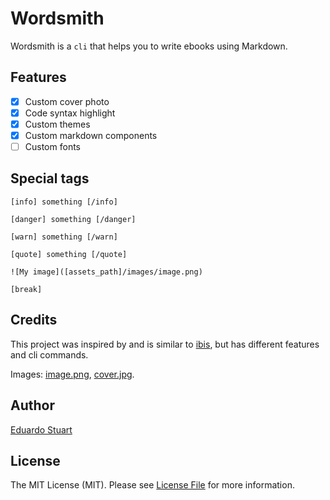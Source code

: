 # Wordsmith

Wordsmith is a `cli` that helps you to write ebooks using Markdown.

## Features

- [x] Custom cover photo
- [x] Code syntax highlight
- [x] Custom themes
- [x] Custom markdown components
- [ ] Custom fonts

## Special tags

```
[info] something [/info]
```

```
[danger] something [/danger]
```

```
[warn] something [/warn]
```

```
[quote] something [/quote]
```

```
![My image]([assets_path]/images/image.png)
```

```
[break]
```

## Credits

This project was inspired by and is similar to [ibis](https://github.com/themsaid/ibis/), but has different features and cli commands.

Images: [image.png](https://www.iconfinder.com/search?q=ebook&style=solid&price=free), [cover.jpg](https://unsplash.com/@anniespratt).

## Author

[Eduardo Stuart](https://s.tuart.dev)

## License

The MIT License (MIT). Please see [License File](./LICENSE.md) for more information.

